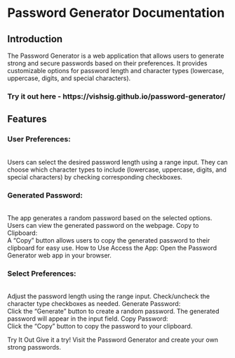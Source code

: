 <h1>Password Generator Documentation</h1>
<h2>Introduction</h2>
The Password Generator is a web application that allows users to generate strong and secure passwords based on their preferences. It provides customizable options for password length and character types (lowercase, uppercase, digits, and special characters).
<h3>Try it out here - https://vishsig.github.io/password-generator/ </h3>
<h2>Features</h2>
<h3>User Preferences:</h3><br>
Users can select the desired password length using a range input.
They can choose which character types to include (lowercase, uppercase, digits, and special characters) by checking corresponding checkboxes.<br>
<h3>Generated Password:</h3><br>
The app generates a random password based on the selected options.
Users can view the generated password on the webpage.
Copy to Clipboard:<br>
A “Copy” button allows users to copy the generated password to their clipboard for easy use.
How to Use
Access the App:
Open the Password Generator web app in your browser.
<h3>Select Preferences:</h3><br>
Adjust the password length using the range input.
Check/uncheck the character type checkboxes as needed.
Generate Password:<br>
Click the “Generate” button to create a random password.
The generated password will appear in the input field.
Copy Password:<br>
Click the “Copy” button to copy the password to your clipboard.

Try It Out
Give it a try! Visit the Password Generator and create your own strong passwords.
